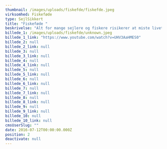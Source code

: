 ```yaml
---
thumbnail: /images/uploads/fiskefde/fiskefde.jpeg
virksomhed: Fiskeføde
type: SejlSikkert
title: "Fiskeføde "
beskrivelse: "Alt for mange sejlere og fiskere risikerer at miste livet, fordi de ikke bruger redningsvest. I et forsøg på at minde dem om risikoen, skabte vi, i samarbejde med SejlSikkert, en ny slags organisk fiskefoder – fremstillet af druknede sejlere og fiskere. Produktet hedder ’Fiskeføde’ og findes i fiskeri- og grejbutikker over hele landet. Planen er at fortsætte produktionen, indtil der ikke sker flere drukneulykker.(Produktets rigtige indhold er en forretningshemmelighed.)\n\n"
billede_1: /images/uploads/fiskefde/unknown.jpeg
billede_1_link: "https://www.youtube.com/watch?v=UHV3AaHMES0"
billede_2: null
billede_2_link: null
billede_3: null
billede_3_link: null
billede_4: null
billede_4_link: null
billede_5: null
billede_5_link: null
billede_6: null
billede_6_link: null
billede_7: null
billede_7_link: null
billede_8: null
billede_8_link: null
billede_9: null
billede_9_link: null
billede_10: null
billede_10_link: null
cmsUserSlug: ""
date: 2016-07-12T00:00:00.000Z
position: 2
deactivate: null
---
```


